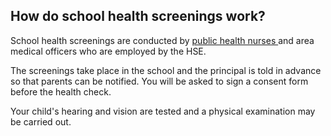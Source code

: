 ##  How do school health screenings work?

School health screenings are conducted by [ public health nurses
](/en/health/health-services/care-in-your-community/public-health-nurses/) and
area medical officers who are employed by the HSE.

The screenings take place in the school and the principal is told in advance
so that parents can be notified. You will be asked to sign a consent form
before the health check.

Your child's hearing and vision are tested and a physical examination may be
carried out.

